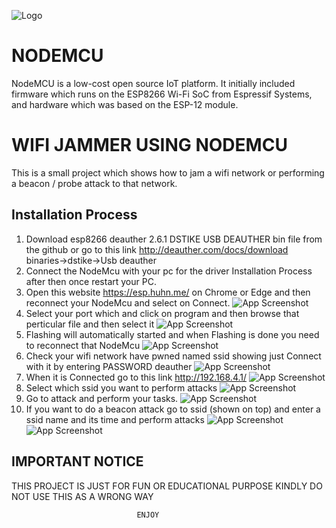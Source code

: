 
![Logo](https://www.electronicwings.com/storage/PlatformSection/TopicContent/273/icon/NodeMCU%20GPIO.png)

# NODEMCU

NodeMCU is a low-cost open source IoT platform. It initially included firmware which runs on the ESP8266 Wi-Fi SoC from Espressif Systems, and hardware which was based on the ESP-12 module.

# WIFI JAMMER USING NODEMCU

This is a small project which shows how to jam a wifi network or performing a beacon / probe attack to that network.





## Installation Process

1. Download esp8266 deauther 2.6.1 DSTIKE USB DEAUTHER bin file from the github or go to this link http://deauther.com/docs/download binaries->dstike->Usb deauther
2. Connect the NodeMcu with your pc for the driver Installation Process after then once restart your PC.
3. Open this website https://esp.huhn.me/ on Chrome or Edge and then reconnect your NodeMcu and select on Connect.
![App Screenshot]()
4. Select your port which and click on program and then browse that perticular file and then select it 
![App Screenshot](https://via.placeholder.com/468x300?text=App+Screenshot+Here)
5. Flashing will automatically started and when Flashing is done you need to reconnect that NodeMcu
![App Screenshot](https://via.placeholder.com/468x300?text=App+Screenshot+Here)
6. Check your wifi network have pwned named ssid showing just Connect with it by entering PASSWORD deauther 
![App Screenshot](https://via.placeholder.com/468x300?text=App+Screenshot+Here)
7. When it is Connected go to this link http://192.168.4.1/
![App Screenshot](https://via.placeholder.com/468x300?text=App+Screenshot+Here)
8. Select which ssid you want to perform attacks 
![App Screenshot](https://via.placeholder.com/468x300?text=App+Screenshot+Here)
9. Go to attack and perform your tasks.
![App Screenshot](https://via.placeholder.com/468x300?text=App+Screenshot+Here)
10. If you want to do a beacon attack go to ssid (shown on top) and enter a ssid name and its time and perform attacks
![App Screenshot](https://via.placeholder.com/468x300?text=App+Screenshot+Here)![App Screenshot](https://via.placeholder.com/468x300?text=App+Screenshot+Here)

    
## IMPORTANT NOTICE

THIS PROJECT IS JUST FOR FUN OR EDUCATIONAL PURPOSE KINDLY DO NOT USE THIS AS A WRONG WAY

                                ENJOY

